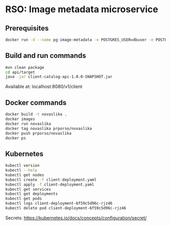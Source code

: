 # RSO: Image metadata microservice

## Prerequisites

```bash
docker run -d --name pg-image-metadata -e POSTGRES_USER=dbuser -e POSTGRES_PASSWORD=postgres -e POSTGRES_DB=client-metadata -p 5432:5432 postgres:13
```

## Build and run commands
```bash
mvn clean package
cd api/target
java -jar client-catalog-api-1.0.0-SNAPSHOT.jar
```
Available at: localhost:8080/v1/client


## Docker commands
```bash
docker build -t novaslika .   
docker images
docker run novaslika    
docker tag novaslika prporso/novaslika   
docker push prporso/novaslika
docker ps
```

## Kubernetes
```bash
kubectl version
kubectl --help
kubectl get nodes
kubectl create -f client-deployment.yaml 
kubectl apply -f client-deployment.yaml 
kubectl get services 
kubectl get deployments
kubectl get pods
kubectl logs client-deployment-6f59c5d96c-rjz46
kubectl delete pod client-deployment-6f59c5d96c-rjz46
```
Secrets: https://kubernetes.io/docs/concepts/configuration/secret/

